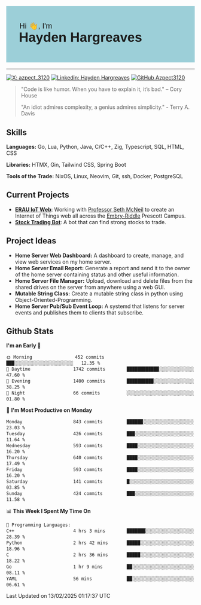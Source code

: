 ![Hayden Hargreaves](https://github.com/Azpect3120/Azpect3120/blob/master/download.png?raw=true)

<hr>

[![X: azpect_3120](https://img.shields.io/twitter/follow/azpect_3120?style=social)](https://x.com/azpect_3120)
[![Linkedin: Hayden Hargreaves](https://img.shields.io/badge/-Hayden%20Hargreaves-blue?style=flat-square&logo=Linkedin&logoColor=white&link=https://www.linkedin.com/in/hayden-hargreaves-37b2802a4/)](https://www.linkedin.com/in/hayden-hargreaves-37b2802a4/)
[![GitHub Azpect3120](https://img.shields.io/github/followers/azpect3120?label=follow&style=social)](https://github.com/azpect3120)

> "Code is like humor. When you have to explain it, it’s bad." – Cory House
> 
> "An idiot admires complexity, a genius admires simplicity." - Terry A. Davis


## Skills
**Languages:** Go, Lua, Python, Java, C/C++, Zig, Typescript, SQL, HTML, CSS 

**Libraries:** HTMX, Gin, Tailwind CSS, Spring Boot

**Tools of the Trade:** NixOS, Linux, Neovim, Git, ssh, Docker, PostgreSQL


## Current Projects 
- **[ERAU IoT Web](https://github.com/Azpect3120/InternetOfThings)**: Working with [Professor Seth McNeil](https://github.com/semcneil) to create an Internet of Things web all across the [Embry-Riddle](https://erau.edu) Prescott Campus.
- **[Stock Trading Bot](https://github.com/Azpect3120/TradingBot)**: A bot that can find strong stocks to trade.


## Project Ideas
- **Home Server Web Dashboard:** A dashboard to create, manage, and view web services on my home server.
- **Home Server Email Report:** Generate a report and send it to the owner of the home server containing status and other useful information.
- **Home Server File Manager:** Upload, download and delete files from the shared drives on the server from anywhere using a web GUI.
- **Mutable String Class:** Create a mutable string class in python using Object-Oriented-Programming.
- **Home Server Pub/Sub Event Loop:** A systemd that listens for server events and publishes them to clients that subscribe.


## Github Stats

<!--START_SECTION:waka-->
**I'm an Early 🐤** 

```text
🌞 Morning                452 commits         ███░░░░░░░░░░░░░░░░░░░░░░   12.35 % 
🌆 Daytime                1742 commits        ████████████░░░░░░░░░░░░░   47.60 % 
🌃 Evening                1400 commits        ██████████░░░░░░░░░░░░░░░   38.25 % 
🌙 Night                  66 commits          ░░░░░░░░░░░░░░░░░░░░░░░░░   01.80 % 
```
📅 **I'm Most Productive on Monday** 

```text
Monday                   843 commits         ██████░░░░░░░░░░░░░░░░░░░   23.03 % 
Tuesday                  426 commits         ███░░░░░░░░░░░░░░░░░░░░░░   11.64 % 
Wednesday                593 commits         ████░░░░░░░░░░░░░░░░░░░░░   16.20 % 
Thursday                 640 commits         ████░░░░░░░░░░░░░░░░░░░░░   17.49 % 
Friday                   593 commits         ████░░░░░░░░░░░░░░░░░░░░░   16.20 % 
Saturday                 141 commits         █░░░░░░░░░░░░░░░░░░░░░░░░   03.85 % 
Sunday                   424 commits         ███░░░░░░░░░░░░░░░░░░░░░░   11.58 % 
```


📊 **This Week I Spent My Time On** 

```text
💬 Programming Languages: 
C++                      4 hrs 3 mins        ███████░░░░░░░░░░░░░░░░░░   28.39 % 
Python                   2 hrs 42 mins       █████░░░░░░░░░░░░░░░░░░░░   18.96 % 
C                        2 hrs 36 mins       █████░░░░░░░░░░░░░░░░░░░░   18.22 % 
Go                       1 hr 9 mins         ██░░░░░░░░░░░░░░░░░░░░░░░   08.11 % 
YAML                     56 mins             ██░░░░░░░░░░░░░░░░░░░░░░░   06.61 % 
```


 Last Updated on 13/02/2025 01:17:37 UTC
<!--END_SECTION:waka-->

